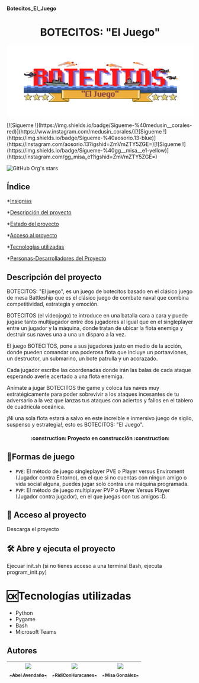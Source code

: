 #### Botecitos_El_Juego

<h1 align="center">BOTECITOS: "El Juego"</h1>

![BOTECITOS: el juego](https://github.com/AbelAvendanoArgueta/Botecitos_El_Juego/blob/main/recursos/imagenes/titulo_pant_inicial.png)
   
<p align="left">
[![Sigueme !](https://img.shields.io/badge/Sígueme-%40medusin__corales-red)](https://www.instagram.com/medusin_corales/)[![Sigueme !](https://img.shields.io/badge/Sígueme-%40aosorio.13-blue)](https://instagram.com/aosorio.13?igshid=ZmVmZTY5ZGE=)[![Sigueme !](https://img.shields.io/badge/Sígueme-%40gg__misa__e1-yellow)](https://instagram.com/gg_misa_e1?igshid=ZmVmZTY5ZGE=)
</p>

![GitHub Org's stars](https://img.shields.io/github/stars/AbelAvendanoArgueta/Botecitos_El_Juego?style=social)

## Índice

*[Insignias](#insignias)

*[Descripción del proyecto](#Descripcion-del-proyecto)

*[Estado del proyecto](#Estado-del-proyecto)

*[Acceso al proyecto](#acceso-proyecto)

*[Tecnologías utilizadas](#tecnologías-utilizadas)

*[Personas-Desarrolladores del Proyecto](#personas-desarrolladores)


## Descripción del proyecto

BOTECITOS: "El juego", es un juego de botecitos basado en el clásico juego de mesa Battleship que es el clásico juego de combate naval que combina competitividad, estrategia y emoción.

BOTECITOS (el videojogo) te introduce en una batalla cara a cara y puede jugase tanto multijugador entre dos jugadores al igual que en el singleplayer entre un jugador y la máquina, donde tratan de ubicar la flota enemiga y destruir sus naves una a una un disparo a la vez.

El juego BOTECITOS, pone a sus jugadores justo en medio de la acción, donde pueden comandar una poderosa flota que incluye un portaaviones, un destructor, un submarino, un bote patrulla y un acorazado.

Cada jugador escribe las coordenadas donde irán las balas de cada ataque esperando averle acertado a una flota enemiga.

Anímate a jugar BOTECITOS the game y coloca tus naves muy estratégicamente para poder sobrevivir a los ataques incesantes de tu adversario a la vez que lanzas tus ataques con aciertos y fallos en el tablero de cuadrícula oceánica.

¡Ni una sola flota estará a salvo en este increible e inmersivo juego de sigilo, suspenso y estrategia!, esto es BOTECITOS: "El Juego".


<h4 align="center">
:construction: Proyecto en construcción :construction:
</h4>


## :hammer:Formas de juego
- `PVE`: El método de juego singleplayer PVE o Player versus Enviroment (Jugador contra Entorno), en el que si no cuentas con ningun amigo o vida social alguna, puedes jugar solo contra una máquina programada.
- `PVP`: El método de juego multiplayer PVP o Player Versus Player (Jugador contra jugador), en el que juegas con tus amigos :D.

## 📁 Acceso al proyecto
Descarga el proyecto

## 🛠️ Abre y ejecuta el proyecto
Ejecuar init.sh (si no tienes acceso a una terminal Bash, ejecuta program_init.py)

# :ok:Tecnologías utilizadas
- Python
- Pygame
- Bash
- Microsoft Teams

## Autores

| [<img src="https://avatars.githubusercontent.com/u/53498059?v=4" width=115><br><sub>-Abel Avendaño-</sub>](https://github.com/AbelAvendanoArgueta) |  [<img src="https://avatars.githubusercontent.com/u/118378677?v=4" width=115><br><sub>-RidiConHuracanes-</sub>](https://github.com/RidiConHuracanes) | [<img src="https://avatars.githubusercontent.com/u/117698707?v=4" width=115><br><sub>-Misa González-</sub>](https://github.com/ElMisaaa) |  
| :---: | :---: | :---: |